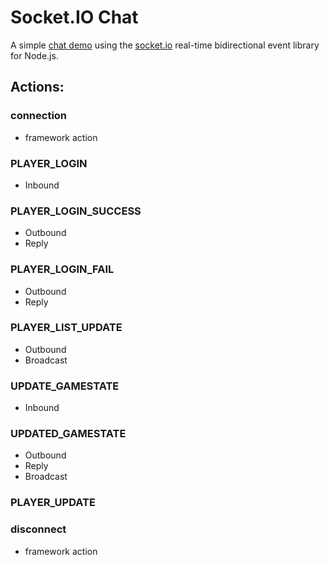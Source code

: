 # Socket.IO Chat
A simple [chat demo](https://github.com/socketio/socket.io/tree/master/examples/chat) using the  [socket.io](http://socket.io/) real-time bidirectional event library for Node.js.


## Actions:

### connection
- framework action


### PLAYER_LOGIN
- Inbound

### PLAYER_LOGIN_SUCCESS
- Outbound
- Reply

### PLAYER_LOGIN_FAIL
- Outbound
- Reply

### PLAYER_LIST_UPDATE
- Outbound
- Broadcast


### UPDATE_GAMESTATE
- Inbound

### UPDATED_GAMESTATE
- Outbound
- Reply
- Broadcast

### PLAYER_UPDATE

### disconnect
- framework action
